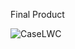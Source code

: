 Final Product

![CaseLWC](https://github.com/user-attachments/assets/7ac82321-c5e0-4654-a934-271d2228ad10)
